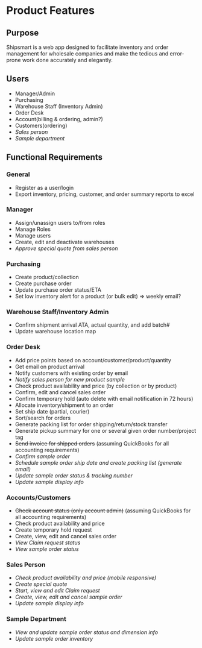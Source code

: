 # Product Features
## Purpose
Shipsmart is a web app designed to facilitate inventory and order management for wholesale companies and make the tedious and error-prone work done accurately and elegantly.

## Users
- Manager/Admin
- Purchasing
- Warehouse Staff (Inventory Admin)
- Order Desk
- Account(billing & ordering, admin?)
- Customers(ordering)
- _Sales person_
- _Sample department_

## Functional Requirements
### General
- Register as a user/login
- Export inventory, pricing, customer, and order summary reports to excel

### Manager
- Assign/unassign users to/from roles
- Manage Roles
- Manage users
- Create, edit and deactivate warehouses
- _Approve special quote from sales person_

### Purchasing
- Create product/collection
- Create purchase order
- Update purchase order status/ETA
- Set low inventory alert for a product (or bulk edit) => weekly email?

### Warehouse Staff/Inventory Admin
- Confirm shipment arrival ATA, actual quantity, and add batch#
- Update warehouse location map

### Order Desk
- Add price points based on account/customer/product/quantity
- Get email on product arrival
- Notify customers with existing order by email
- _Notify sales person for new product sample_
- Check product availability and price (by collection or by product)
- Confirm, edit and cancel sales order
- Confirm temporary hold (auto delete with email notification in 72 hours)
- Allocate inventory/shipment to an order
- Set ship date (partial, courier)
- Sort/search for orders
- Generate packing list for order shipping/return/stock transfer
- Generate pickup summary for one or several given order number/project tag
- ~~Send invoice for shipped orders~~ (assuming QuickBooks for all accounting requirements)
- _Confirm sample order_
- _Schedule sample order ship date and create packing list (generate email)_
- _Update sample order status & tracking number_
- _Update sample display info_

### Accounts/Customers
- ~~Check account status (only account admin)~~ (assuming QuickBooks for all accounting requirements)
- Check product availability and price
- Create temporary hold request
- Create, view, edit and cancel sales order
- _View Claim request status_
- _View sample order status_

### Sales Person
- _Check product availability and price (mobile responsive)_
- _Create special quote_
- _Start, view and edit Claim request_
- _Create, view, edit and cancel sample order_
- _Update sample display info_

### Sample Department
- _View and update sample order status and dimension info_
- _Update sample order inventory_

